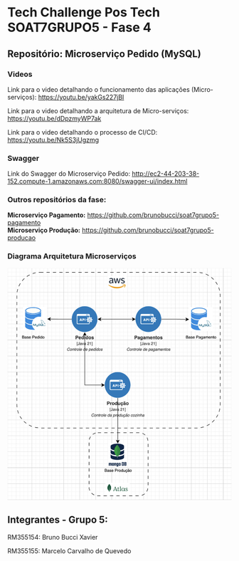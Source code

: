 # Tech Challenge Pos Tech SOAT7GRUPO5 - Fase 4

## Repositório: Microserviço Pedido (MySQL)


### Videos

Link para o video detalhando o funcionamento das aplicações (Micro-serviços):  https://youtu.be/yakGs227jBI

Link para o video detalhando a arquitetura de Micro-serviços: https://youtu.be/dDpzmyWP7ak

Link para o video detalhando o processo de CI/CD:  https://youtu.be/Nk5S3jUgzmg

### Swagger
Link do Swagger do Microserviço Pedido: http://ec2-44-203-38-152.compute-1.amazonaws.com:8080/swagger-ui/index.html


### Outros repositórios da fase:
<b>Microserviço Pagamento:</b> https://github.com/brunobucci/soat7grupo5-pagamento<br>
<b>Microserviço Produção:</b> https://github.com/brunobucci/soat7grupo5-producao<br>


### Diagrama Arquitetura Microserviços
![Diagrama Microserviços](https://github.com/brunobucci/soat7grupo5-app/blob/88dbe978b8a463100272ccfd7c82e587242ece3c/documentacao/arquitetura.png)


## Integrantes - Grupo 5:

RM355154: Bruno Bucci Xavier

RM355155: Marcelo Carvalho de Quevedo
